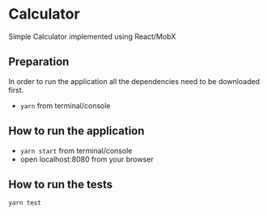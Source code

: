 # Calculator
Simple Calculator implemented using React/MobX


## Preparation
In order to run the application all the dependencies need to be downloaded first.

- `yarn` from terminal/console


## How to run the application

- `yarn start` from terminal/console
- open localhost:8080 from your browser


## How to run the tests
`yarn test`
